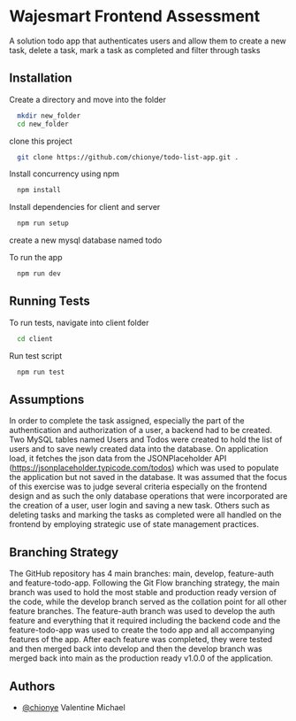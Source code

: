 
# Wajesmart Frontend Assessment

A solution todo app that authenticates users and allow them to create a new task, delete a task, mark a task as completed and filter through tasks


## Installation

Create a directory and move into the folder
```bash
  mkdir new_folder
  cd new_folder
```

   clone this project
```bash
  git clone https://github.com/chionye/todo-list-app.git .
``` 
Install concurrency using npm
```bash
  npm install
``` 

Install dependencies for client and server
```bash
  npm run setup
``` 

create a new mysql database named todo

To run the app
```bash
  npm run dev 
```


## Running Tests

To run tests, navigate into client folder

```bash
  cd client
``` 

Run test script

```bash
  npm run test
```
## Assumptions

In order to complete the task assigned, especially the part of the authentication and authorization of a user, a backend had to be created. Two MySQL tables named Users and Todos were created to hold the list of users and to save newly created data into the database. On application load, it fetches the json data from the JSONPlaceholder API (https://jsonplaceholder.typicode.com/todos) which was used to populate the application but not saved in the database. It was assumed that the focus of this exercise was to judge several criteria especially on the frontend design and as such the only database operations that were incorporated are the creation of a user, user login and saving a new task. Others such as deleting tasks and marking the tasks as completed were all handled on the frontend by employing strategic use of state management practices.
## Branching Strategy

The GitHub repository has 4 main branches: main, develop, feature-auth and feature-todo-app. Following the Git Flow branching strategy, the main branch was used to hold the most stable and production ready version of the code, while the develop branch served as the collation point for all other feature branches. The feature-auth branch was used to develop the auth feature and everything that it required including the backend code and the feature-todo-app was used to create the todo app and all accompanying features of the app. After each feature was completed, they were tested and then merged back into develop and then the develop branch was merged back into main as the production ready v1.0.0 of the application. 
## Authors

- [@chionye](https://github.com/chionye)
Valentine Michael

